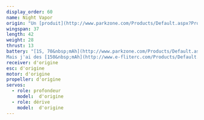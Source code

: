 ```yaml
---
display_order: 60
name: Night Vapor
origin: "Un [produit](http://www.parkzone.com/Products/Default.aspx?ProdID=PKZU1100) Parkzone"
wingspan: 37
length: 42
weight: 28
thrust: 13
battery: "[1S, 70&nbsp;mAh](http://www.parkzone.com/Products/Default.aspx?ProdID=PKZ3001).
Mais j'ai des [150&nbsp;mAh](http://www.e-fliterc.com/Products/Default.aspx?ProdID=EFLB1501S)"
receiver: d'origine
esc: d'origine
motor: d'origine
propeller: d'origine
servos:
  - role: profondeur
    model:  d'origine
  - role: dérive
    model:  d'origine
---
```

